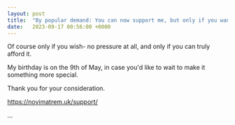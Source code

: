 ```yaml
---
layout: post
title:  "By popular demand: You can now support me, but only if you want to."
date:   2023-09-17 00:56:00 +0000
---
```


Of course only if you wish- no pressure at all, and only if you can truly afford it.

My birthday is on the 9th of May, in case you'd like to wait to make it something more special.

Thank you for your consideration.

<a href="https://novimatrem.uk/support/" target="_blank">https://novimatrem.uk/support/</a>

...

